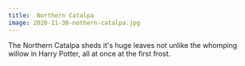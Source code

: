 ```yaml
---
title:  Northern Catalpa
image: 2020-11-30-nothern-catalpa.jpg
---
```


The Northern Catalpa sheds it's huge leaves not unlike the whomping willow in
Harry Potter, all at once at the first frost.
